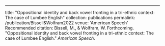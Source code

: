 ---
title: "Oppositional identity and back vowel fronting in a tri-ethnic context: The case of Lumbee English"
collection: publications
permalink: /publication/Bissell&Wolfram2022
venue: 'American Speech'
Recommended citation: Bissell, M., & Wolfram, W. Forthcoming. "Oppositional identity and back vowel fronting in a tri-ethnic context: The case of Lumbee English." <i>American Speech</i>.

